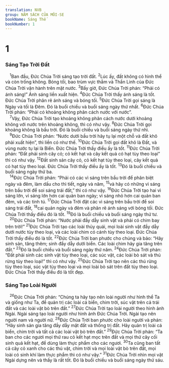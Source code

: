 ```yaml
---
translation: NVB
group: NĂM SÁCH CỦA MÔI-SE
bookName: Sáng Thế 
bookNumber: 1
---
```


<div class="title"><h1>1</h1><h3>Sáng Tạo Trời Đất </h3></div>
<span class="verse sa_1_1"> <sup>1</sup>Ban đầu, Đức Chúa Trời sáng tạo trời đất. </span>
<span class="verse sa_1_2"><sup>2</sup>Lúc ấy, đất không có hình thể và còn trống không. Bóng tối, bao trùm vực thẳm và Thần Linh của Đức Chúa Trời vận hành trên mặt nước. </span>
<span class="verse sa_1_3"><sup>3</sup>Bấy giờ, Đức Chúa Trời phán: “Phải có ánh sáng!” Ánh sáng liền xuất hiện. </span>
<span class="verse sa_1_4"><sup>4</sup>Đức Chúa Trời thấy ánh sáng là tốt. Đức Chúa Trời phân rẽ ánh sáng và bóng tối. </span>
<span class="verse sa_1_5"><sup>5</sup>Đức Chúa Trời gọi sáng là Ngày và tối là Đêm. Đó là buổi chiều và buổi sáng ngày thứ nhất. </span>
<span class="verse sa_1_6"><sup>6</sup>Đức Chúa Trời phán: “Phải có khoảng không phân cách nước với nước”. <br/></span>
<span class="verse sa_1_7"> <sup>7</sup>Vậy, Đức Chúa Trời tạo khoảng không phân cách nước dưới khoảng không với nước trên khoảng không, thì có như vậy. </span>
<span class="verse sa_1_8"><sup>8</sup>Đức Chúa Trời gọi khoảng không là bầu trời. Đó là buổi chiều và buổi sáng ngày thứ nhì. <br/></span>
<span class="verse sa_1_9"> <sup>9</sup>Đức Chúa Trời phán: “Nước dưới bầu trời hãy tụ lại một chỗ và đất khô phải xuất hiện”, thì liền có như thế. </span>
<span class="verse sa_1_10"><sup>10</sup>Đức Chúa Trời gọi đất khô là Đất, và vùng nước tụ lại là Biển. Đức Chúa Trời thấy điều ấy là tốt. </span>
<span class="verse sa_1_11"><sup>11</sup>Đức Chúa Trời phán: “Đất phải sinh cây cỏ; cỏ kết hạt và cây kết quả có hạt tùy theo loại” thì có như vậy. </span>
<span class="verse sa_1_12"><sup>12</sup>Đất sinh sản cây cỏ, cỏ kết hạt tùy theo loại, cây kết quả có hạt tùy theo loại. Đức Chúa Trời thấy điều ấy là tốt. </span>
<span class="verse sa_1_13"><sup>13</sup>Đó là buổi chiều và buổi sáng ngày thứ ba. <br/></span>
<span class="verse sa_1_14"> <sup>14</sup>Đức Chúa Trời phán: “Phải có các vì sáng trên bầu trời để phân biệt ngày và đêm, làm dấu cho thì tiết, ngày và năm, </span>
<span class="verse sa_1_15"><sup>15</sup>và hãy có những vì sáng trên bầu trời để soi sáng trái đất,” thì có như vậy. </span>
<span class="verse sa_1_16"><sup>16</sup>Đức Chúa Trời tạo hai vì sáng lớn, vì sáng lớn hơn cai quản ban ngày; vì sáng nhỏ hơn cai quản ban đêm, và các tinh tú. </span>
<span class="verse sa_1_17"><sup>17</sup>Đức Chúa Trời đặt các vì sáng trên bầu trời để soi sáng trái đất, </span>
<span class="verse sa_1_18"><sup>18</sup>cai quản ngày và đêm và phân rẽ ánh sáng với bóng tối. Đức Chúa Trời thấy điều đó là tốt. </span>
<span class="verse sa_1_19"><sup>19</sup>Đó là buổi chiều và buổi sáng ngày thứ tư. <br/></span>
<span class="verse sa_1_20"> <sup>20</sup>Đức Chúa Trời phán: “Nước phải đầy dẫy sinh vật và phải có chim bay trên trời!” </span>
<span class="verse sa_1_21"><sup>21</sup>Đức Chúa Trời tạo các loài thủy quái, mọi loài sinh vật đầy dẫy dưới nước tùy theo loại, và các loài chim có cánh tùy theo loại. Đức Chúa Trời thấy điều đó là tốt. </span>
<span class="verse sa_1_22"><sup>22</sup>Đức Chúa Trời ban phước cho chúng và bảo: “Hãy sinh sản, tăng thêm; sinh đầy dẫy dưới biển. Các loài chim hãy gia tăng trên đất.” </span>
<span class="verse sa_1_23"><sup>23</sup>Đó là buổi chiều và buổi sáng ngày thứ năm. </span>
<span class="verse sa_1_24"><sup>24</sup>Đức Chúa Trời phán: “Đất phải sinh các sinh vật tùy theo loại, các súc vật, các loài bò sát và thú rừng tùy theo loại!” thì có như vậy. </span>
<span class="verse sa_1_25"><sup>25</sup>Đức Chúa Trời tạo nên các thú rừng tùy theo loại, súc vật tùy theo loại và mọi loài bò sát trên đất tùy theo loại. Đức Chúa Trời thấy điều đó là tốt đẹp. <br/></span>
<div class="title"><h3>Sáng Tạo Loài Người </h3></div>
<span class="verse sa_1_26"> <sup>26</sup>Đức Chúa Trời phán: “Chúng ta hãy tạo nên loài người như hình thể Ta và giống như Ta, để quản trị các loài cá biển, chim trời, súc vật trên cả trái đất và các loài vật bò trên đất.” </span>
<span class="verse sa_1_27"><sup>27</sup>Đức Chúa Trời tạo loài người theo hình ảnh Ngài. Ngài sáng tạo loài người như hình ảnh Đức Chúa Trời. Ngài tạo nên người nam và người nữ. </span>
<span class="verse sa_1_28"><sup>28</sup>Đức Chúa Trời ban phước cho loài người và phán: “Hãy sinh sản gia tăng đầy dẫy mặt đất và thống trị đất. Hãy quản trị loài cá biển, chim trời và tất cả các loài vật bò trên đất.” </span>
<span class="verse sa_1_29"><sup>29</sup>Đức Chúa Trời phán: “Ta ban cho các ngươi mọi thứ rau cỏ kết hạt mọc trên đất và mọi thứ cây cối sinh quả kết hạt, để dùng làm thực phẩm cho các ngươi. </span>
<span class="verse sa_1_30"><sup>30</sup>Ta cũng ban tất cả cây cỏ xanh cho các thú vật, chim trời và mọi loài vật bò trên đất, mọi loài có sinh khí làm thực phẩm thì có như vậy.” </span>
<span class="verse sa_1_31"><sup>31</sup>Đức Chúa Trời nhìn mọi vật Ngài dựng nên và thấy là rất tốt. Đó là buổi chiều và buổi sáng ngày thứ sáu. <br/></span>
